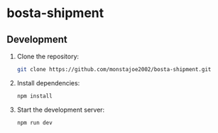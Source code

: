 # bosta-shipment

## Development

1. Clone the repository:

   ``` sh
   git clone https://github.com/monstajoe2002/bosta-shipment.git
   ```

2. Install dependencies:

   ```sh
   npm install
   ```

3. Start the development server:

   ```sh
   npm run dev
   ```
